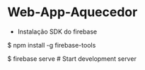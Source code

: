 # Web-App-Aquecedor


- Instalação SDK do firebase

$ npm install -g firebase-tools

$ firebase serve   # Start development server
